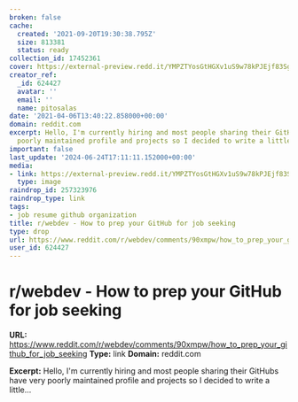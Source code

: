 ```yaml
---
broken: false
cache:
  created: '2021-09-20T19:30:38.795Z'
  size: 813381
  status: ready
collection_id: 17452361
cover: https://external-preview.redd.it/YMPZTYosGtHGXv1uS9w78kPJEjf83SgwfzqnRn2z1ug.jpg?width=600&height=300&auto=webp&crop=600:300,smart&s=a5f56e141d1b355006eb674a8f890aa0ad4aac92
creator_ref:
  _id: 624427
  avatar: ''
  email: ''
  name: pitosalas
date: '2021-04-06T13:40:22.858000+00:00'
domain: reddit.com
excerpt: Hello, I'm currently hiring and most people sharing their GitHubs have very
  poorly maintained profile and projects so I decided to write a little...
important: false
last_update: '2024-06-24T17:11:11.152000+00:00'
media:
- link: https://external-preview.redd.it/YMPZTYosGtHGXv1uS9w78kPJEjf83SgwfzqnRn2z1ug.jpg?width=600&height=300&auto=webp&crop=600:300,smart&s=a5f56e141d1b355006eb674a8f890aa0ad4aac92
  type: image
raindrop_id: 257323976
raindrop_type: link
tags:
- job resume github organization
title: r/webdev - How to prep your GitHub for job seeking
type: drop
url: https://www.reddit.com/r/webdev/comments/90xmpw/how_to_prep_your_github_for_job_seeking
user_id: 624427
---
```


# r/webdev - How to prep your GitHub for job seeking

**URL:** https://www.reddit.com/r/webdev/comments/90xmpw/how_to_prep_your_github_for_job_seeking
**Type:** link
**Domain:** reddit.com

**Excerpt:** Hello, I'm currently hiring and most people sharing their GitHubs have very poorly maintained profile and projects so I decided to write a little...
